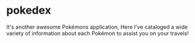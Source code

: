# pokedex
It's another awesome Pokémons application, Here I've cataloged a wide variety of information about each Pokémon to assist you on your travels!
